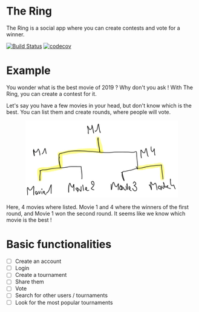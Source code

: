 # The Ring
The Ring is a social app where you can create contests and vote for a winner.

[![Build Status](https://travis-ci.com/kcourtois/TheRing.svg?branch=master)](https://travis-ci.com/kcourtois/TheRing) [![codecov](https://codecov.io/gh/kcourtois/TheRing/branch/master/graph/badge.svg)](https://codecov.io/gh/kcourtois/TheRing)

# Example

You wonder what is the best movie of 2019 ? Why don't you ask !
With The Ring, you can create a contest for it.

Let's say you have a few movies in your head, but don't know which is the best. You can list them and create rounds, where people will vote.

<center><img src="Images/rounds.png" width="80%" height="80%"/></center>

Here, 4 movies where listed. Movie 1 and 4 where the winners of the first round, and Movie 1 won the second round. It seems like we know which movie is the best !


# Basic functionalities

- [ ] Create an account
- [ ] Login
- [ ] Create a tournament
- [ ] Share them
- [ ] Vote
- [ ] Search for other users / tournaments
- [ ] Look for the most popular tournaments 